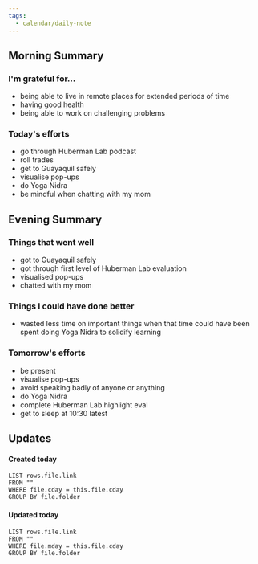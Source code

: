 ```yaml
---
tags:
  - calendar/daily-note
---
```


## Morning Summary

### I'm grateful for...

- being able to live in remote places for extended periods of time
- having good health
- being able to work on challenging problems

### Today's efforts

- go through Huberman Lab podcast
- roll trades
- get to Guayaquil safely
- visualise pop-ups
- do Yoga Nidra
- be mindful when chatting with my mom

## Evening Summary

### Things that went well

- got to Guayaquil safely
- got through first level of Huberman Lab evaluation
- visualised pop-ups
- chatted with my mom

### Things I could have done better

- wasted less time on important things when that time could have been spent doing Yoga Nidra to solidify learning

### Tomorrow's efforts

- be present
- visualise pop-ups
- avoid speaking badly of anyone or anything
- do Yoga Nidra
- complete Huberman Lab highlight eval
- get to sleep at 10:30 latest

## Updates

#### Created today

```dataview
LIST rows.file.link
FROM ""
WHERE file.cday = this.file.cday
GROUP BY file.folder
```

#### Updated today

```dataview
LIST rows.file.link
FROM ""
WHERE file.mday = this.file.cday
GROUP BY file.folder
```

